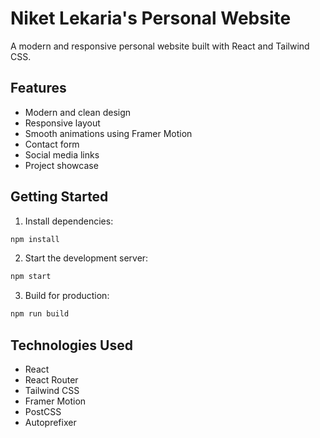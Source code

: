 # Niket Lekaria's Personal Website

A modern and responsive personal website built with React and Tailwind CSS.

## Features

- Modern and clean design
- Responsive layout
- Smooth animations using Framer Motion
- Contact form
- Social media links
- Project showcase

## Getting Started

1. Install dependencies:
```bash
npm install
```

2. Start the development server:
```bash
npm start
```

3. Build for production:
```bash
npm run build
```

## Technologies Used

- React
- React Router
- Tailwind CSS
- Framer Motion
- PostCSS
- Autoprefixer
